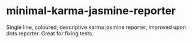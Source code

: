 # minimal-karma-jasmine-reporter
Single line, coloured, descriptive karma jasmine reporter, improved upon dots reporter. Great for fixing tests.
